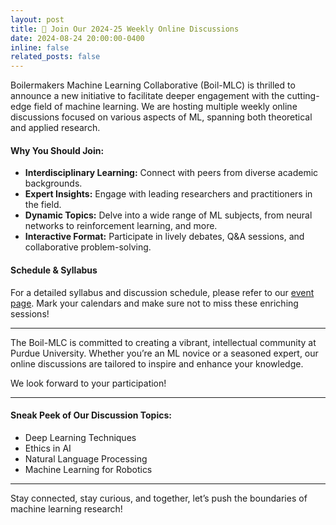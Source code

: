 ```yaml
---
layout: post
title: 📢 Join Our 2024-25 Weekly Online Discussions
date: 2024-08-24 20:00:00-0400
inline: false
related_posts: false
---
```


Boilermakers Machine Learning Collaborative (Boil-MLC) is thrilled to announce a new initiative to facilitate deeper engagement with the cutting-edge field of machine learning. We are hosting multiple weekly online discussions focused on various aspects of ML, spanning both theoretical and applied research.


#### Why You Should Join:

- **Interdisciplinary Learning:** Connect with peers from diverse academic backgrounds.
- **Expert Insights:** Engage with leading researchers and practitioners in the field.
- **Dynamic Topics:** Delve into a wide range of ML subjects, from neural networks to reinforcement learning, and more.
- **Interactive Format:** Participate in lively debates, Q&A sessions, and collaborative problem-solving.

#### Schedule & Syllabus

For a detailed syllabus and discussion schedule, please refer to our [event page](https://purdue-boilmlc.github.io/projects/). Mark your calendars and make sure not to miss these enriching sessions!

---

The Boil-MLC is committed to creating a vibrant, intellectual community at Purdue University. Whether you’re an ML novice or a seasoned expert, our online discussions are tailored to inspire and enhance your knowledge.

We look forward to your participation!

---

#### Sneak Peek of Our Discussion Topics:

<ul>
    <li>Deep Learning Techniques</li>
    <li>Ethics in AI</li>
    <li>Natural Language Processing</li>
    <li>Machine Learning for Robotics</li>
</ul>

---

Stay connected, stay curious, and together, let’s push the boundaries of machine learning research!